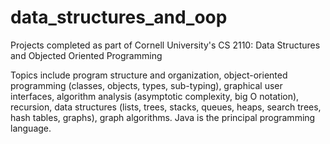 # data_structures_and_oop
Projects completed as part of Cornell University's CS 2110: Data Structures and Objected Oriented Programming

Topics include program structure and organization, object-oriented programming (classes, objects, types, sub-typing), graphical user interfaces, algorithm analysis (asymptotic complexity, big O notation), recursion, data structures (lists, trees, stacks, queues, heaps, search trees, hash tables, graphs), graph algorithms. Java is the principal programming language.
